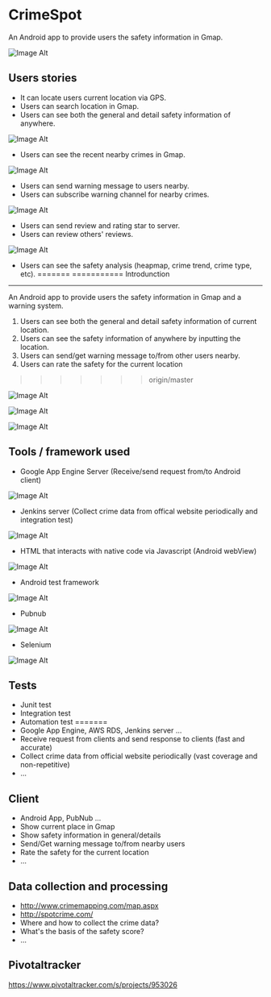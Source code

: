 CrimeSpot
========
An Android app to provide users the safety information in Gmap.

![Image Alt](/demo/android.png)

Users stories
--------------
- It can locate users current location via GPS.
- Users can search location in Gmap.
- Users can see both the general and detail safety information of anywhere.

![Image Alt](/demo/currentlocation.png)
- Users can see the recent nearby crimes in Gmap.

![Image Alt](/demo/nearbycrimes.png)
- Users can send warning message to users nearby.
- Users can subscribe warning channel for nearby crimes.

![Image Alt](/demo/sendWarn.png)
- Users can send review and rating star to server.
- Users can review others' reviews.

![Image Alt](/demo/sendReview.png)
- Users can see the safety analysis (heapmap, crime trend, crime type, etc).
=======
===========
Introdunction
--------------
An Android app to provide users the safety information in Gmap and a warning system.

1. Users can see both the general and detail safety information of current location.
2. Users can see the safety information of anywhere by inputting the location.
3. Users can send/get warning message to/from other users nearby.
4. Users can rate the safety for the current location
>>>>>>> origin/master

![Image Alt](/demo/heapmap.png)

![Image Alt](/demo/historyanalysis.png)

![Image Alt](/demo/crimetype.png)

Tools / framework used
------------------------
- Google App Engine Server (Receive/send request from/to Android client)

![Image Alt](/demo/gae.png)

- Jenkins server (Collect crime data from offical website periodically and integration test)

![Image Alt](/demo/jenkins.png)

- HTML that interacts with native code via Javascript (Android webView)

![Image Alt](/dev/demo/dhtml.png)

- Android test framework

![Image Alt](/demo/androidtest.png)

- Pubnub

![Image Alt](/demo/pubnub.png)

- Selenium

![Image Alt](/demo/se.png)

Tests
------
- Junit test
- Integration test
- Automation test
=======
- Google App Engine, AWS RDS, Jenkins server ...
- Receive request from clients and send response to clients (fast and accurate)
- Collect crime data from official website periodically (vast coverage and non-repetitive)
- ...

Client
---------
- Android App, PubNub ...
- Show current place in Gmap
- Show safety information in general/details
- Send/Get warning message to/from nearby users
- Rate the safety for the current location
- ...

Data collection and processing
--------------------------------
- http://www.crimemapping.com/map.aspx
- http://spotcrime.com/
- Where and how to collect the crime data?
- What's the basis of the safety score?
- ...

Pivotaltracker
------------------
https://www.pivotaltracker.com/s/projects/953026
